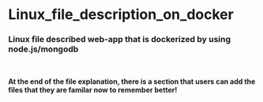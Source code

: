 # Linux_file_description_on_docker
<h3>Linux file described web-app that is dockerized by using node.js/mongodb</h3><br>

<b>At the end of the file explanation, there is a section that users can add the files that they are familar now to remember better!</b><br>



